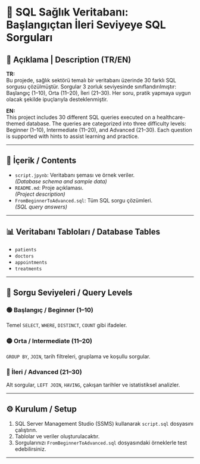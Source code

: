 # 🏥 SQL Sağlık Veritabanı: Başlangıçtan İleri Seviyeye SQL Sorguları

## 📌 Açıklama | Description (TR/EN)

**TR:**  
Bu projede, sağlık sektörü temalı bir veritabanı üzerinde 30 farklı SQL sorgusu çözülmüştür. Sorgular 3 zorluk seviyesinde sınıflandırılmıştır: Başlangıç (1–10), Orta (11–20), İleri (21–30). Her soru, pratik yapmaya uygun olacak şekilde ipuçlarıyla desteklenmiştir.

**EN:**  
This project includes 30 different SQL queries executed on a healthcare-themed database. The queries are categorized into three difficulty levels: Beginner (1–10), Intermediate (11–20), and Advanced (21–30). Each question is supported with hints to assist learning and practice.

---

## 📁 İçerik / Contents

- `script.jpynb`: Veritabanı şeması ve örnek veriler.  
  *(Database schema and sample data)*
- `README.md`: Proje açıklaması.  
  *(Project description)*
- `FromBeginnerToAdvanced.sql`: Tüm SQL sorgu çözümleri.  
  *(SQL query answers)*

---

## 📊 Veritabanı Tabloları / Database Tables

- `patients`
- `doctors`
- `appointments`
- `treatments`

---

## 🧠 Sorgu Seviyeleri / Query Levels

### 🟢 Başlangıç / Beginner (1–10)
Temel `SELECT`, `WHERE`, `DISTINCT`, `COUNT` gibi ifadeler.

### 🟡 Orta / Intermediate (11–20)
`GROUP BY`, `JOIN`, tarih filtreleri, gruplama ve koşullu sorgular.

### 🔴 İleri / Advanced (21–30)
Alt sorgular, `LEFT JOIN`, `HAVING`, çakışan tarihler ve istatistiksel analizler.

---

## ⚙️ Kurulum / Setup

1. SQL Server Management Studio (SSMS) kullanarak `script.sql` dosyasını çalıştırın.
2. Tablolar ve veriler oluşturulacaktır.
3. Sorgularınızı `FromBeginnerToAdvanced.sql` dosyasındaki örneklerle test edebilirsiniz.

---
